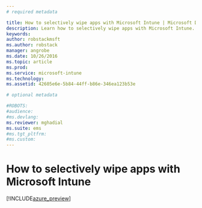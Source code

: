 ```yaml
---
# required metadata

title: How to selectively wipe apps with Microsoft Intune | Microsoft Docs
description: Learn how to selectively wipe apps with Microsoft Intune.
keywords:
author: robstackmsft
ms.author: robstack
manager: angrobe
ms.date: 10/26/2016
ms.topic: article
ms.prod:
ms.service: microsoft-intune
ms.technology:
ms.assetid: 42605e6e-5b84-44ff-b86e-346ea123b53e

# optional metadata

#ROBOTS:
#audience:
#ms.devlang:
ms.reviewer: mghadial
ms.suite: ems
#ms.tgt_pltfrm:
#ms.custom:
---
```


# How to selectively wipe apps with Microsoft Intune

[!INCLUDE[azure_preview](../includes/azure_preview.md)]
